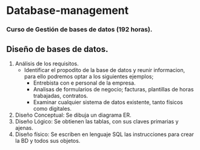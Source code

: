 # Database-management
### Curso de Gestión de bases de datos (192 horas).

## Diseño de bases de datos.

1. Análisis de los requisitos.
    * Identificar el propodito de la base de datos y reunir informacion, para ello podremos optar a los siguientes ejemplos;
      * Entrebista con e personal de la empresa.
      * Analisas de formularios de negocio; facturas, plantillas de horas trabajadas, contratos.
      * Examinar cualquier sistema de datos existente, tanto físicos como digitales.        
2. Diseño Conceptual: Se dibuja un diagrama ER.
3. Diseño Lógico: Se obtienen las tablas, con sus claves primarias y ajenas.
4. Diseño físico: Se escriben en lenguaje SQL las instrucciones para crear la BD y todos sus objetos.
